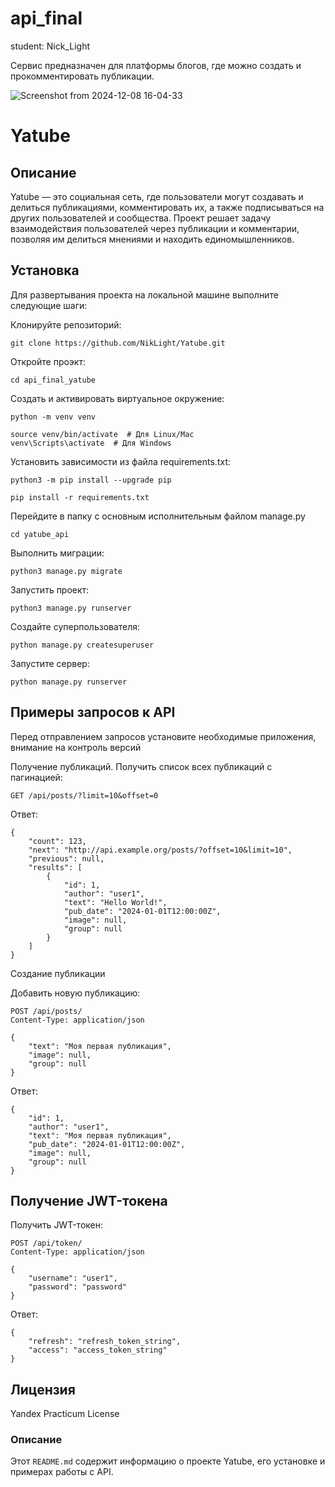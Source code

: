 # api_final
student: Nick_Light

Сервис предназначен для платформы блогов, где можно создать и прокомментировать публикации.

![Screenshot from 2024-12-08 16-04-33](https://github.com/user-attachments/assets/92486c56-fcc4-49b3-9b74-9c82a109fd1b)


# Yatube

## Описание

Yatube — это социальная сеть, где пользователи могут создавать и делиться публикациями, комментировать их, а также подписываться на других пользователей и сообщества. Проект решает задачу взаимодействия пользователей через публикации и комментарии, позволяя им делиться мнениями и находить единомышленников.

## Установка

Для развертывания проекта на локальной машине выполните следующие шаги:


Клонируйте репозиторий:
```
git clone https://github.com/NikLight/Yatube.git
```

Откройте проэкт:
```
cd api_final_yatube
```

Cоздать и активировать виртуальное окружение:

```
python -m venv venv
```

```
source venv/bin/activate  # Для Linux/Mac
venv\Scripts\activate  # Для Windows
```

Установить зависимости из файла requirements.txt:


```
python3 -m pip install --upgrade pip
```

```
pip install -r requirements.txt
```

Перейдите в папку с основным исполнительным файлом manage.py
```
cd yatube_api
```

Выполнить миграции:

```
python3 manage.py migrate
```

Запустить проект:

```
python3 manage.py runserver
```

Создайте суперпользователя:

```
python manage.py createsuperuser
```

Запустите сервер:

```
python manage.py runserver
```

## Примеры запросов к API

Перед отправлением запросов установите необходимые приложения, внимание на контроль версий


Получение публикаций.
Получить список всех публикаций с пагинацией:

```
GET /api/posts/?limit=10&offset=0

```
Ответ:
```
{
    "count": 123,
    "next": "http://api.example.org/posts/?offset=10&limit=10",
    "previous": null,
    "results": [
        {
            "id": 1,
            "author": "user1",
            "text": "Hello World!",
            "pub_date": "2024-01-01T12:00:00Z",
            "image": null,
            "group": null
        }
    ]
}

```

Создание публикации

Добавить новую публикацию:

```
POST /api/posts/
Content-Type: application/json

{
    "text": "Моя первая публикация",
    "image": null,
    "group": null
}
```

Ответ:
```
{
    "id": 1,
    "author": "user1",
    "text": "Моя первая публикация",
    "pub_date": "2024-01-01T12:00:00Z",
    "image": null,
    "group": null
}

```

## Получение JWT-токена

Получить JWT-токен:

```
POST /api/token/
Content-Type: application/json

{
    "username": "user1",
    "password": "password"
}

```

Ответ:
```
{
    "refresh": "refresh_token_string",
    "access": "access_token_string"
}
```

## Лицензия

Yandex Practicum License


### Описание

Этот `README.md` содержит информацию о проекте Yatube,
его установке и примерах работы с API. 
